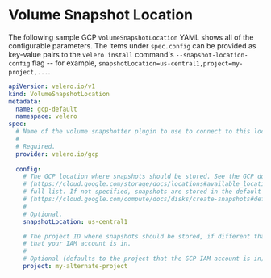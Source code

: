 # Volume Snapshot Location

The following sample GCP `VolumeSnapshotLocation` YAML shows all of the configurable parameters. The items under `spec.config` can be provided as key-value pairs to the `velero install` command's `--snapshot-location-config` flag -- for example, `snapshotLocation=us-central1,project=my-project,...`.

```yaml
apiVersion: velero.io/v1
kind: VolumeSnapshotLocation
metadata:
  name: gcp-default
  namespace: velero
spec:
  # Name of the volume snapshotter plugin to use to connect to this location.
  #
  # Required.
  provider: velero.io/gcp
  
  config:
    # The GCP location where snapshots should be stored. See the GCP documentation
    # (https://cloud.google.com/storage/docs/locations#available_locations) for the
    # full list. If not specified, snapshots are stored in the default location
    # (https://cloud.google.com/compute/docs/disks/create-snapshots#default_location).
    #
    # Optional.
    snapshotLocation: us-central1

    # The project ID where snapshots should be stored, if different than the project 
    # that your IAM account is in.
    # 
    # Optional (defaults to the project that the GCP IAM account is in).
    project: my-alternate-project
```
